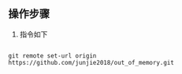 ## 操作步骤

1. 指令如下

~~~

git remote set-url origin https://github.com/junjie2018/out_of_memory.git

~~~